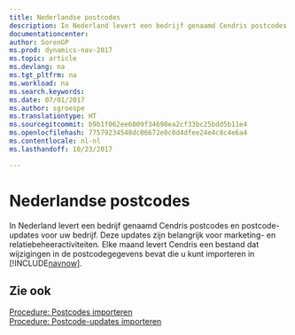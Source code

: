 ```yaml
---
title: Nederlandse postcodes
description: In Nederland levert een bedrijf genaamd Cendris postcodes en postcode-updates voor uw bedrijf. Deze updates zijn belangrijk voor marketing- en relatiebeheeractiviteiten.
documentationcenter: 
author: SorenGP
ms.prod: dynamics-nav-2017
ms.topic: article
ms.devlang: na
ms.tgt_pltfrm: na
ms.workload: na
ms.search.keywords: 
ms.date: 07/01/2017
ms.author: sgroespe
ms.translationtype: HT
ms.sourcegitcommit: b9b1f062ee6009f34698ea2cf33bc25bdd5b11e4
ms.openlocfilehash: 77579234548dc06672e0c0d4dfee24e4c8c4e6a4
ms.contentlocale: nl-nl
ms.lasthandoff: 10/23/2017

---
```

# <a name="dutch-post-codes"></a>Nederlandse postcodes
In Nederland levert een bedrijf genaamd Cendris postcodes en postcode-updates voor uw bedrijf. Deze updates zijn belangrijk voor marketing- en relatiebeheeractiviteiten. Elke maand levert Cendris een bestand dat wijzigingen in de postcodegegevens bevat die u kunt importeren in [!INCLUDE[navnow](../../includes/navnow_md.md)].  

## <a name="see-also"></a>Zie ook  
 [Procedure: Postcodes importeren](how-to-import-post-codes.md)   
 [Procedure: Postcode-updates importeren](how-to-import-post-code-updates.md)

